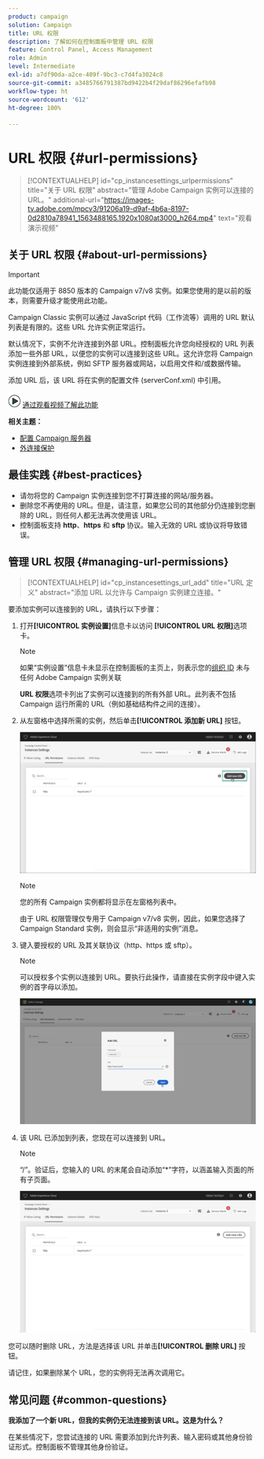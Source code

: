 ```yaml
---
product: campaign
solution: Campaign
title: URL 权限
description: 了解如何在控制面板中管理 URL 权限
feature: Control Panel, Access Management
role: Admin
level: Intermediate
exl-id: a7df90da-a2ce-409f-9bc3-c7d4fa3024c8
source-git-commit: a3485766791387bd9422b4f29daf86296efafb98
workflow-type: ht
source-wordcount: '612'
ht-degree: 100%

---
```


# URL 权限 {#url-permissions}

>[!CONTEXTUALHELP]
>id="cp_instancesettings_urlpermissions"
>title="关于 URL 权限"
>abstract="管理 Adobe Campaign 实例可以连接的 URL。"
>additional-url="https://images-tv.adobe.com/mpcv3/91206a19-d9af-4b6a-8197-0d2810a78941_1563488165.1920x1080at3000_h264.mp4" text="观看演示视频"

## 关于 URL 权限 {#about-url-permissions}

>[!IMPORTANT]
>
>此功能仅适用于 8850 版本的 Campaign v7/v8 实例。如果您使用的是以前的版本，则需要升级才能使用此功能。

Campaign Classic 实例可以通过 JavaScript 代码（工作流等）调用的 URL 默认列表是有限的。这些 URL 允许实例正常运行。

默认情况下，实例不允许连接到外部 URL。控制面板允许您向经授权的 URL 列表添加一些外部 URL，以便您的实例可以连接到这些 URL。这允许您将 Campaign 实例连接到外部系统，例如 SFTP 服务器或网站，以启用文件和/或数据传输。

添加 URL 后，该 URL 将在实例的配置文件 (serverConf.xml) 中引用。

![](assets/do-not-localize/how-to-video.png) [通过观看视频了解此功能](https://experienceleague.adobe.com/docs/campaign-classic-learn/control-panel/instance-settings/adding-url-permissions.html?lang=zh-Hans#instance-settings)

**相关主题：**

* [配置 Campaign 服务器](https://experienceleague.adobe.com/docs/campaign-classic/using/installing-campaign-classic/additional-configurations/configuring-campaign-server.html?lang=zh-Hans)
* [外连接保护](https://experienceleague.adobe.com/docs/campaign-classic/using/installing-campaign-classic/security-privacy/server-configuration.html?lang=zh-Hans#outgoing-connection-protection)

## 最佳实践 {#best-practices}

* 请勿将您的 Campaign 实例连接到您不打算连接的网站/服务器。
* 删除您不再使用的 URL。但是，请注意，如果您公司的其他部分仍连接到您删除的 URL，则任何人都无法再次使用该 URL。
* 控制面板支持 **http**、**https** 和 **sftp** 协议。输入无效的 URL 或协议将导致错误。

## 管理 URL 权限 {#managing-url-permissions}

>[!CONTEXTUALHELP]
>id="cp_instancesettings_url_add"
>title="URL 定义"
>abstract="添加 URL 以允许与 Campaign 实例建立连接。"

要添加实例可以连接到的 URL，请执行以下步骤：

1. 打开&#x200B;**[!UICONTROL 实例设置]**&#x200B;信息卡以访问 **[!UICONTROL URL 权限]**&#x200B;选项卡。

   >[!NOTE]
   >
   >如果“实例设置”信息卡未显示在控制面板的主页上，则表示您的[组织 ID](https://experienceleague.adobe.com/docs/core-services/interface/administration/organizations.html?lang=zh-Hans) 未与任何 Adobe Campaign 实例关联
   >
   ><b><span class="uicontrol">URL 权限</span></b>选项卡列出了实例可以连接到的所有外部 URL。此列表不包括 Campaign 运行所需的 URL（例如基础结构件之间的连接）。

1. 从左窗格中选择所需的实例，然后单击&#x200B;**[!UICONTROL 添加新 URL]** 按钮。

   ![](assets/add_url1.png)

   >[!NOTE]
   >
   >您的所有 Campaign 实例都将显示在左窗格列表中。
   >
   >由于 URL 权限管理仅专用于 Campaign v7/v8 实例，因此，如果您选择了 Campaign Standard 实例，则会显示“非适用的实例”消息。

1. 键入要授权的 URL 及其关联协议（http、https 或 sftp）。

   >[!NOTE]
   >
   >可以授权多个实例以连接到 URL。要执行此操作，请直接在实例字段中键入实例的首字母以添加。

   ![](assets/add_url2.png)

1. 该 URL 已添加到列表，您现在可以连接到 URL。

   >[!NOTE]
   >
   >“/”。验证后，您输入的 URL 的末尾会自动添加“*”字符，以涵盖输入页面的所有子页面。

   ![](assets/add_url_listnew.png)

您可以随时删除 URL，方法是选择该 URL 并单击&#x200B;**[!UICONTROL 删除 URL]** 按钮。

请记住，如果删除某个 URL，您的实例将无法再次调用它。

## 常见问题 {#common-questions}

**我添加了一个新 URL，但我的实例仍无法连接到该 URL。这是为什么？**

在某些情况下，您尝试连接的 URL 需要添加到允许列表、输入密码或其他身份验证形式。控制面板不管理其他身份验证。
